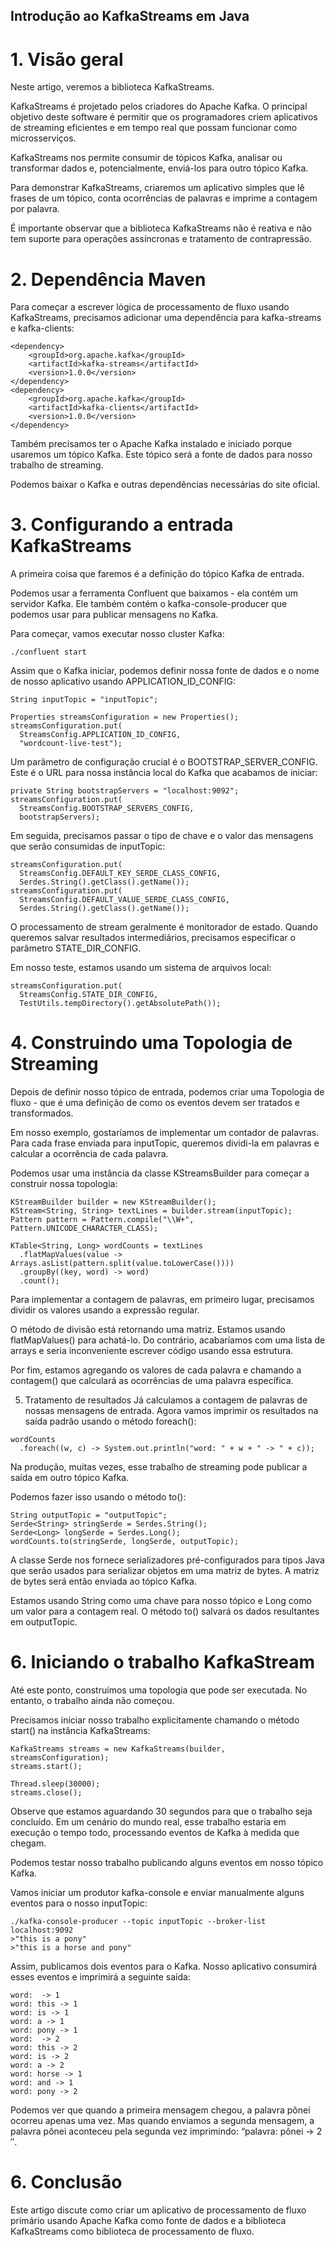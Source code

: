 ## Introdução ao KafkaStreams em Java

# 1. Visão geral

Neste artigo, veremos a biblioteca KafkaStreams.

KafkaStreams é projetado pelos criadores do Apache Kafka. O principal objetivo deste software é permitir que os programadores criem aplicativos de streaming eficientes e em tempo real que possam funcionar como microsserviços.

KafkaStreams nos permite consumir de tópicos Kafka, analisar ou transformar dados e, potencialmente, enviá-los para outro tópico Kafka.

Para demonstrar KafkaStreams, criaremos um aplicativo simples que lê frases de um tópico, conta ocorrências de palavras e imprime a contagem por palavra.

É importante observar que a biblioteca KafkaStreams não é reativa e não tem suporte para operações assíncronas e tratamento de contrapressão.

# 2. Dependência Maven
Para começar a escrever lógica de processamento de fluxo usando KafkaStreams, precisamos adicionar uma dependência para kafka-streams e kafka-clients:

```
<dependency>
    <groupId>org.apache.kafka</groupId>
    <artifactId>kafka-streams</artifactId>
    <version>1.0.0</version>
</dependency>
<dependency>
    <groupId>org.apache.kafka</groupId>
    <artifactId>kafka-clients</artifactId>
    <version>1.0.0</version>
</dependency>
```

Também precisamos ter o Apache Kafka instalado e iniciado porque usaremos um tópico Kafka. Este tópico será a fonte de dados para nosso trabalho de streaming.

Podemos baixar o Kafka e outras dependências necessárias do site oficial.

# 3. Configurando a entrada KafkaStreams
A primeira coisa que faremos é a definição do tópico Kafka de entrada.

Podemos usar a ferramenta Confluent que baixamos - ela contém um servidor Kafka. Ele também contém o kafka-console-producer que podemos usar para publicar mensagens no Kafka.

Para começar, vamos executar nosso cluster Kafka:

```
./confluent start
```

Assim que o Kafka iniciar, podemos definir nossa fonte de dados e o nome de nosso aplicativo usando APPLICATION_ID_CONFIG:

```
String inputTopic = "inputTopic";
```

```
Properties streamsConfiguration = new Properties();
streamsConfiguration.put(
  StreamsConfig.APPLICATION_ID_CONFIG, 
  "wordcount-live-test");
```

Um parâmetro de configuração crucial é o BOOTSTRAP_SERVER_CONFIG. Este é o URL para nossa instância local do Kafka que acabamos de iniciar:

```
private String bootstrapServers = "localhost:9092";
streamsConfiguration.put(
  StreamsConfig.BOOTSTRAP_SERVERS_CONFIG, 
  bootstrapServers);
```

Em seguida, precisamos passar o tipo de chave e o valor das mensagens que serão consumidas de inputTopic:

```
streamsConfiguration.put(
  StreamsConfig.DEFAULT_KEY_SERDE_CLASS_CONFIG, 
  Serdes.String().getClass().getName());
streamsConfiguration.put(
  StreamsConfig.DEFAULT_VALUE_SERDE_CLASS_CONFIG, 
  Serdes.String().getClass().getName());
```

O processamento de stream geralmente é monitorador de estado. Quando queremos salvar resultados intermediários, precisamos especificar o parâmetro STATE_DIR_CONFIG.

Em nosso teste, estamos usando um sistema de arquivos local:

```
streamsConfiguration.put(
  StreamsConfig.STATE_DIR_CONFIG, 
  TestUtils.tempDirectory().getAbsolutePath());
```

# 4. Construindo uma Topologia de Streaming
Depois de definir nosso tópico de entrada, podemos criar uma Topologia de fluxo - que é uma definição de como os eventos devem ser tratados e transformados.

Em nosso exemplo, gostaríamos de implementar um contador de palavras. Para cada frase enviada para inputTopic, queremos dividi-la em palavras e calcular a ocorrência de cada palavra.

Podemos usar uma instância da classe KStreamsBuilder para começar a construir nossa topologia:

```
KStreamBuilder builder = new KStreamBuilder();
KStream<String, String> textLines = builder.stream(inputTopic);
Pattern pattern = Pattern.compile("\\W+", Pattern.UNICODE_CHARACTER_CLASS);

KTable<String, Long> wordCounts = textLines
  .flatMapValues(value -> Arrays.asList(pattern.split(value.toLowerCase())))
  .groupBy((key, word) -> word)
  .count();
```

Para implementar a contagem de palavras, em primeiro lugar, precisamos dividir os valores usando a expressão regular.

O método de divisão está retornando uma matriz. Estamos usando flatMapValues() para achatá-lo. Do contrário, acabaríamos com uma lista de arrays e seria inconveniente escrever código usando essa estrutura.

Por fim, estamos agregando os valores de cada palavra e chamando a contagem() que calculará as ocorrências de uma palavra específica.

5. Tratamento de resultados
Já calculamos a contagem de palavras de nossas mensagens de entrada. Agora vamos imprimir os resultados na saída padrão usando o método foreach():

```
wordCounts
  .foreach((w, c) -> System.out.println("word: " + w + " -> " + c));
```

Na produção, muitas vezes, esse trabalho de streaming pode publicar a saída em outro tópico Kafka.

Podemos fazer isso usando o método to():

```
String outputTopic = "outputTopic";
Serde<String> stringSerde = Serdes.String();
Serde<Long> longSerde = Serdes.Long();
wordCounts.to(stringSerde, longSerde, outputTopic);
```

A classe Serde nos fornece serializadores pré-configurados para tipos Java que serão usados para serializar objetos em uma matriz de bytes. A matriz de bytes será então enviada ao tópico Kafka.

Estamos usando String como uma chave para nosso tópico e Long como um valor para a contagem real. O método to() salvará os dados resultantes em outputTopic.

# 6. Iniciando o trabalho KafkaStream
Até este ponto, construímos uma topologia que pode ser executada. No entanto, o trabalho ainda não começou.

Precisamos iniciar nosso trabalho explicitamente chamando o método start() na instância KafkaStreams:

```
KafkaStreams streams = new KafkaStreams(builder, streamsConfiguration);
streams.start();

Thread.sleep(30000);
streams.close();
```

Observe que estamos aguardando 30 segundos para que o trabalho seja concluído. Em um cenário do mundo real, esse trabalho estaria em execução o tempo todo, processando eventos de Kafka à medida que chegam.

Podemos testar nosso trabalho publicando alguns eventos em nosso tópico Kafka.

Vamos iniciar um produtor kafka-console e enviar manualmente alguns eventos para o nosso inputTopic:

```
./kafka-console-producer --topic inputTopic --broker-list localhost:9092
>"this is a pony"
>"this is a horse and pony"
```

Assim, publicamos dois eventos para o Kafka. Nosso aplicativo consumirá esses eventos e imprimirá a seguinte saída:

```
word:  -> 1
word: this -> 1
word: is -> 1
word: a -> 1
word: pony -> 1
word:  -> 2
word: this -> 2
word: is -> 2
word: a -> 2
word: horse -> 1
word: and -> 1
word: pony -> 2
```

Podemos ver que quando a primeira mensagem chegou, a palavra pônei ocorreu apenas uma vez. Mas quando enviamos a segunda mensagem, a palavra pônei aconteceu pela segunda vez imprimindo: “palavra: pônei -> 2 ″.

# 6. Conclusão
Este artigo discute como criar um aplicativo de processamento de fluxo primário usando Apache Kafka como fonte de dados e a biblioteca KafkaStreams como biblioteca de processamento de fluxo.